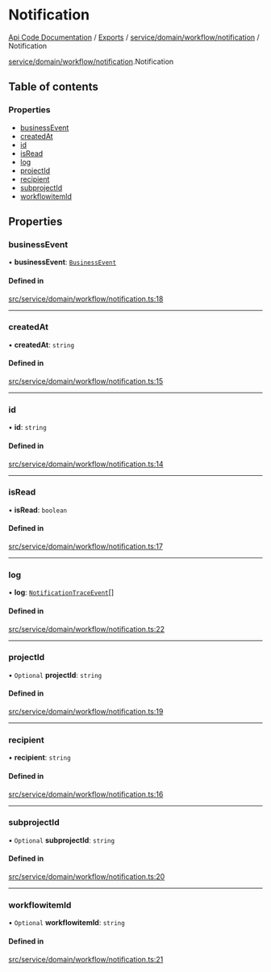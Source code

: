 # Notification
 
[Api Code Documentation](../README.md) / [Exports](../modules.md) / [service/domain/workflow/notification](../modules/service_domain_workflow_notification.md) / Notification

[service/domain/workflow/notification](../modules/service_domain_workflow_notification.md).Notification

## Table of contents

### Properties

- [businessEvent](service_domain_workflow_notification.Notification.md#businessevent)
- [createdAt](service_domain_workflow_notification.Notification.md#createdat)
- [id](service_domain_workflow_notification.Notification.md#id)
- [isRead](service_domain_workflow_notification.Notification.md#isread)
- [log](service_domain_workflow_notification.Notification.md#log)
- [projectId](service_domain_workflow_notification.Notification.md#projectid)
- [recipient](service_domain_workflow_notification.Notification.md#recipient)
- [subprojectId](service_domain_workflow_notification.Notification.md#subprojectid)
- [workflowitemId](service_domain_workflow_notification.Notification.md#workflowitemid)

## Properties

### businessEvent

• **businessEvent**: [`BusinessEvent`](../modules/service_domain_business_event.md#businessevent)

#### Defined in

[src/service/domain/workflow/notification.ts:18](https://github.com/openkfw/TruBudget/blob/e3c318d/api/src/service/domain/workflow/notification.ts#L18)

___

### createdAt

• **createdAt**: `string`

#### Defined in

[src/service/domain/workflow/notification.ts:15](https://github.com/openkfw/TruBudget/blob/e3c318d/api/src/service/domain/workflow/notification.ts#L15)

___

### id

• **id**: `string`

#### Defined in

[src/service/domain/workflow/notification.ts:14](https://github.com/openkfw/TruBudget/blob/e3c318d/api/src/service/domain/workflow/notification.ts#L14)

___

### isRead

• **isRead**: `boolean`

#### Defined in

[src/service/domain/workflow/notification.ts:17](https://github.com/openkfw/TruBudget/blob/e3c318d/api/src/service/domain/workflow/notification.ts#L17)

___

### log

• **log**: [`NotificationTraceEvent`](service_domain_workflow_notification_trace_event.NotificationTraceEvent.md)[]

#### Defined in

[src/service/domain/workflow/notification.ts:22](https://github.com/openkfw/TruBudget/blob/e3c318d/api/src/service/domain/workflow/notification.ts#L22)

___

### projectId

• `Optional` **projectId**: `string`

#### Defined in

[src/service/domain/workflow/notification.ts:19](https://github.com/openkfw/TruBudget/blob/e3c318d/api/src/service/domain/workflow/notification.ts#L19)

___

### recipient

• **recipient**: `string`

#### Defined in

[src/service/domain/workflow/notification.ts:16](https://github.com/openkfw/TruBudget/blob/e3c318d/api/src/service/domain/workflow/notification.ts#L16)

___

### subprojectId

• `Optional` **subprojectId**: `string`

#### Defined in

[src/service/domain/workflow/notification.ts:20](https://github.com/openkfw/TruBudget/blob/e3c318d/api/src/service/domain/workflow/notification.ts#L20)

___

### workflowitemId

• `Optional` **workflowitemId**: `string`

#### Defined in

[src/service/domain/workflow/notification.ts:21](https://github.com/openkfw/TruBudget/blob/e3c318d/api/src/service/domain/workflow/notification.ts#L21)
